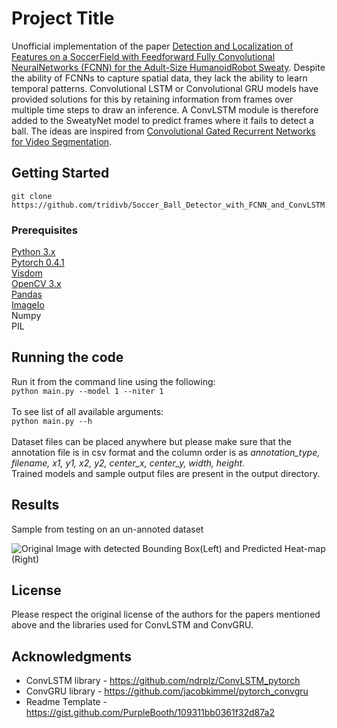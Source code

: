 # Project Title

Unofficial implementation of the paper [Detection and Localization of Features on a SoccerField with Feedforward Fully Convolutional NeuralNetworks (FCNN) for the Adult-Size HumanoidRobot Sweaty](http://lofarolabs.com/events/robocup/ws17/papers/Humanoids_RoboCup_Workshop_2017_pape_4.pdf). Despite the ability of FCNNs to capture spatial data, they lack the ability to learn temporal patterns. Convolutional LSTM or Convolutional GRU models have provided solutions for this by retaining information from frames over multiple time steps to draw an inference. A ConvLSTM module is therefore added to the SweatyNet model to predict frames where it fails to detect a ball. The ideas are inspired from [Convolutional Gated Recurrent Networks for Video Segmentation](https://arxiv.org/pdf/1611.05435.pdf).


## Getting Started

```
git clone https://github.com/tridivb/Soccer_Ball_Detector_with_FCNN_and_ConvLSTM.git
```

### Prerequisites

[Python 3.x](https://www.python.org/downloads/)<br/>
[Pytorch 0.4.1](https://pytorch.org/get-started/previous-versions/)<br/>
[Visdom](https://github.com/facebookresearch/visdom)<br/>
[OpenCV 3.x](https://opencv.org/releases.html)<br/>
[Pandas](https://pandas.pydata.org/)<br/>
[ImageIo](https://pypi.org/project/imageio/)<br/>
Numpy<br/>
PIL

## Running the code

Run it from the command line using the following: <br/> 
```python main.py --model 1 --niter 1```<br/>
<br/>
To see list of all available arguments:<br/>
```python main.py --h```<br/>
<br/>
Dataset files can be placed anywhere but please make sure that the annotation file is in csv format and the column order is as *annotation_type, filename, x1, y1, x2, y2, center_x, center_y, width, height*. <br/>
Trained models and sample output files are present in the output directory.

## Results

Sample from testing on an un-annoted dataset

![Original Image with detected Bounding Box(Left) and Predicted Heat-map (Right)](./output/media/result.png)

## License

Please respect the original license of the authors for the papers mentioned above and the libraries used for ConvLSTM and ConvGRU.

## Acknowledgments

* ConvLSTM library - https://github.com/ndrplz/ConvLSTM_pytorch
* ConvGRU library - https://github.com/jacobkimmel/pytorch_convgru
* Readme Template - https://gist.github.com/PurpleBooth/109311bb0361f32d87a2
